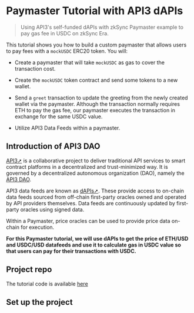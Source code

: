# Paymaster Tutorial with API3 dAPIs

> Using API3's self-funded dAPIs with zkSync Paymaster example to pay gas fee in USDC on zkSync Era. 

This tutorial shows you how to build a custom paymaster that allows users to pay fees with a `mockUSDC` ERC20 token. You will:

- Create a paymaster that will take `mockUSDC` as gas to cover the transaction cost.

- Create the `mockUSDC` token contract and send some tokens to a new wallet.

- Send a `greet` transaction to update the greeting from the newly created wallet via the paymaster. Although the transaction normally requires ETH to pay the gas fee, our paymaster executes the transaction in exchange for the same USDC value.

- Utilize API3 Data Feeds within a paymaster.

## Introduction of API3 DAO 

[API3➚](https://api3.org/) is a collaborative project to deliver traditional API services to smart contract platforms in a decentralized and trust-minimized way. It is governed by a decentralized autonomous organization (DAO), namely the [API3 DAO]().

API3 data feeds are known as [dAPIs➚](). These provide access to on-chain data feeds sourced from off-chain first-party oracles owned and operated by API providers themselves. Data feeds are continuously updated by first-party oracles using signed data.

Within a Paymaster, price oracles can be used to provide price data on-chain for execution.

**For this Paymaster tutorial, we will use dAPIs to get the price of ETH/USD and USDC/USD datafeeds and use it to calculate gas in USDC value so that users can pay for their transactions with USDC.**

## Project repo

The tutorial code is available [here](https://github.com/vanshwassan/zk-paymaster-dapi-poc)

## Set up the project

